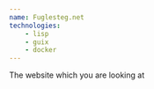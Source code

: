 ```yaml
---
name: Fuglesteg.net
technologies:
    - lisp
    - guix
    - docker
---
```


The website which you are looking at
